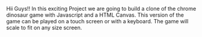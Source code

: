 Hii Guys!!
In this exciting Project we are going to build a clone of the chrome dinosaur game with Javascript and a HTML Canvas. This version of the game can be played on a touch screen or with a keyboard. The game will scale to fit on any size screen. 










